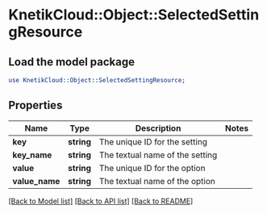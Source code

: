 # KnetikCloud::Object::SelectedSettingResource

## Load the model package
```perl
use KnetikCloud::Object::SelectedSettingResource;
```

## Properties
Name | Type | Description | Notes
------------ | ------------- | ------------- | -------------
**key** | **string** | The unique ID for the setting | 
**key_name** | **string** | The textual name of the setting | 
**value** | **string** | The unique ID for the option | 
**value_name** | **string** | The textual name of the option | 

[[Back to Model list]](../README.md#documentation-for-models) [[Back to API list]](../README.md#documentation-for-api-endpoints) [[Back to README]](../README.md)


